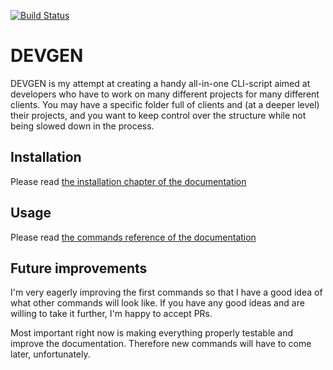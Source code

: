 [![Build Status](https://travis-ci.org/cleentfaar/devgen.png?branch=master)](http://travis-ci.org/cleentfaar/devgen)

DEVGEN
========================================================================================================================
DEVGEN is my attempt at creating a handy all-in-one CLI-script aimed at developers who have to work on many
different projects for many different clients.
You may have a specific folder full of clients and (at a deeper level) their projects, and you want to keep control over
the structure while not being slowed down in the process.


Installation
------------------------------------------------------------------------------------------------------------------------
Please read [the installation chapter of the documentation](docs/1-Installation.md)


Usage
------------------------------------------------------------------------------------------------------------------------
Please read [the commands reference of the documentation](docs/2-Commands.md)


Future improvements
------------------------------------------------------------------------------------------------------------------------
I'm very eagerly improving the first commands so that I have a good idea of what other commands will look like.
If you have any good ideas and are willing to take it further, I'm happy to accept PRs.

Most important right now is making everything properly testable and improve the documentation.
Therefore new commands will have to come later, unfortunately.

